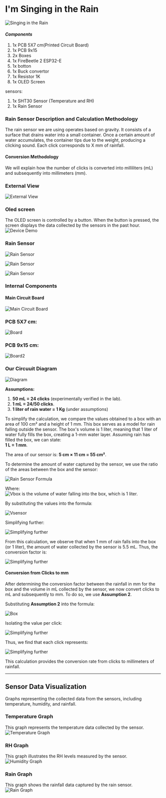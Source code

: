 
# I'm Singing in the Rain

![Singing in the Rain](G_converted.gif)


#### *Components*
1. 1x PCB  5X7 cm(Printed Circuit Board) 
2. 1x PCB 9x15
3. 2x Boxes 
4. 1x FireBeetle 2 ESP32-E
5. 1x botton 
6. 1x Buck convertor 
7. 1x Resistor 1K 
8. 1x OLED Screen 
 
 sensors: 
1. 1x SHT30 Sensor (Temperature and RH)    
2. 1x Rain Sensor 




### Rain Sensor Description and Calculation Methodology

The rain sensor we are using operates based on gravity. It consists of a surface that drains water into a small container. Once a certain amount of water accumulates, the container tips due to the weight, producing a clicking sound.
Each click corresponds to X mm of rainfall.

#### Conversion Methodology
We will explain how the number of clicks is converted into milliliters (mL) and subsequently into millimeters (mm).



### External View
![External View](External1.jpg)




### Oled screen
The OLED screen is controlled by a button. When the button is pressed, the screen displays the data collected by the sensors in the past hour.
![Device Demo](vid_converted.gif)





### Rain Sensor 
![Rain Sensor](Ra.jpg)

![Rain Sensor](Rai.jpg)

![Rain Sensor](R.jpg)




### Internal Components
#### Main Circuit Board
![Main Circuit Board](main.jpg)

### PCB  5X7 cm:
![Board](p.jpg)

### PCB 9x15 cm:
![Board2](p2.jpg)



### Our Circuuit Diagram

![Diagram](Diagram.jpg)





**Assumptions:**
1. **50 mL = 24 clicks** (experimentally verified in the lab).
2. **1 mL = 24/50 clicks**.
3. **1 liter of rain water = 1 Kg** (under assumptions)

To simplify the calculation, we compare the values obtained to a box with an area of 100 cm² and a height of 1 mm. This box serves as a model for rain falling outside the sensor. The box's volume is 1 liter, meaning that 1 liter of water fully fills the box, creating a 1-mm water layer. Assuming rain has filled the box, we can state:  
**1 L = 1 mm**.

The area of our sensor is:
**5 cm × 11 cm = 55 cm²**.

To determine the amount of water captured by the sensor, we use the ratio of the areas between the box and the sensor:

![Rain Sensor Formula](1.png)




Where:  
![Vbox](2.png)
 is the volume of water falling into the box, which is 1 liter.

By substituting the values into the formula:


![Vsensor](3.png)

Simplifying further:

![Simplifying further](4.png)

From this calculation, we observe that when 1 mm of rain falls into the box (or 1 liter), the amount of water collected by the sensor is 5.5 mL. Thus, the conversion factor is:

![Simplifying further](5.png)

#### Conversion from Clicks to mm
After determining the conversion factor between the rainfall in mm for the box and the volume in mL collected by the sensor, we now convert clicks to mL and subsequently to mm. To do so, we use **Assumption 2**.

Substituting **Assumption 2** into the formula:

![Box](6.png)

Isolating the value per click:

![Simplifying further](new7.png)


Thus, we find that each click represents:

![Simplifying further](new8.png)

This calculation provides the conversion rate from clicks to millimeters of rainfall.

---






## Sensor Data Visualization
Graphs representing the collected data from the sensors, including temperature, humidity, and rainfall.



### Temperature Graph
This graph represents the temperature data collected by the sensor.
![Temperature Graph](Temp.jpg)




### RH Graph
This graph illustrates the RH levels measured by the sensor.
![Humidity Graph](HR.jpg)





### Rain Graph
This graph shows the rainfall data captured by the rain sensor.
![Rain Graph](Rain.jpg)
